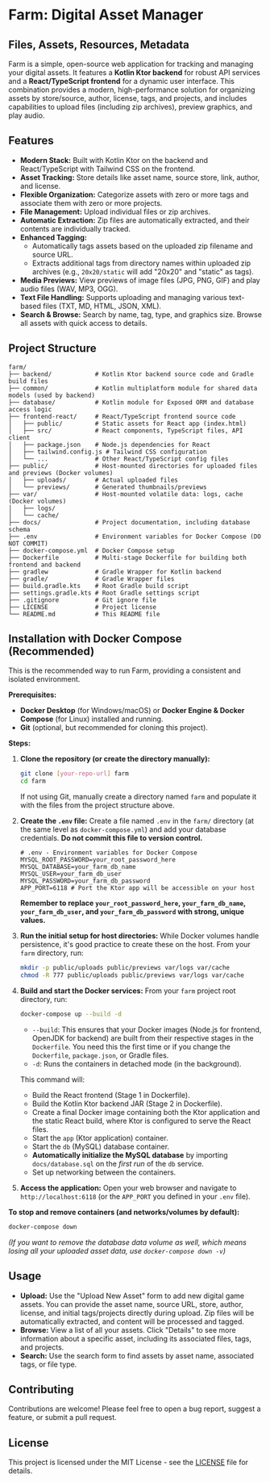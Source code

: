 # Farm: Digital Asset Manager

## Files, Assets, Resources, Metadata

Farm is a simple, open-source web application for tracking and managing your digital assets. It features a **Kotlin Ktor backend** for robust API services and a **React/TypeScript frontend** for a dynamic user interface. This combination provides a modern, high-performance solution for organizing assets by store/source, author, license, tags, and projects, and includes capabilities to upload files (including zip archives), preview graphics, and play audio.

## Features

* **Modern Stack:** Built with Kotlin Ktor on the backend and React/TypeScript with Tailwind CSS on the frontend.
* **Asset Tracking:** Store details like asset name, source store, link, author, and license.
* **Flexible Organization:** Categorize assets with zero or more tags and associate them with zero or more projects.
* **File Management:** Upload individual files or zip archives.
* **Automatic Extraction:** Zip files are automatically extracted, and their contents are individually tracked.
* **Enhanced Tagging:**
    * Automatically tags assets based on the uploaded zip filename and source URL.
    * Extracts additional tags from directory names within uploaded zip archives (e.g., `20x20/static` will add "20x20" and "static" as tags).
* **Media Previews:** View previews of image files (JPG, PNG, GIF) and play audio files (WAV, MP3, OGG).
* **Text File Handling:** Supports uploading and managing various text-based files (TXT, MD, HTML, JSON, XML).
* **Search & Browse:** Search by name, tag, type, and graphics size. Browse all assets with quick access to details.

## Project Structure

```
farm/
├── backend/            # Kotlin Ktor backend source code and Gradle build files
├── common/             # Kotlin multiplatform module for shared data models (used by backend)
├── database/           # Kotlin module for Exposed ORM and database access logic
├── frontend-react/     # React/TypeScript frontend source code
│   ├── public/         # Static assets for React app (index.html)
│   ├── src/            # React components, TypeScript files, API client
│   ├── package.json    # Node.js dependencies for React
│   ├── tailwind.config.js # Tailwind CSS configuration
│   └── ...             # Other React/TypeScript config files
├── public/             # Host-mounted directories for uploaded files and previews (Docker volumes)
│   ├── uploads/        # Actual uploaded files
│   └── previews/       # Generated thumbnails/previews
├── var/                # Host-mounted volatile data: logs, cache (Docker volumes)
│   ├── logs/
│   └── cache/
├── docs/               # Project documentation, including database schema
├── .env                # Environment variables for Docker Compose (DO NOT COMMIT)
├── docker-compose.yml  # Docker Compose setup
├── Dockerfile          # Multi-stage Dockerfile for building both frontend and backend
├── gradlew             # Gradle Wrapper for Kotlin backend
├── gradle/             # Gradle Wrapper files
├── build.gradle.kts    # Root Gradle build script
├── settings.gradle.kts # Root Gradle settings script
├── .gitignore          # Git ignore file
├── LICENSE             # Project license
└── README.md           # This README file
```

## Installation with Docker Compose (Recommended)

This is the recommended way to run Farm, providing a consistent and isolated environment.

**Prerequisites:**

* **Docker Desktop** (for Windows/macOS) or **Docker Engine & Docker Compose** (for Linux) installed and running.
* **Git** (optional, but recommended for cloning this project).

**Steps:**

1.  **Clone the repository (or create the directory manually):**
    ```bash
    git clone [your-repo-url] farm
    cd farm
    ```
    If not using Git, manually create a directory named `farm` and populate it with the files from the project structure above.

2.  **Create the `.env` file:**
    Create a file named `.env` in the `farm/` directory (at the same level as `docker-compose.yml`) and add your database credentials. **Do not commit this file to version control.**

    ```dotenv
    # .env - Environment variables for Docker Compose
    MYSQL_ROOT_PASSWORD=your_root_password_here
    MYSQL_DATABASE=your_farm_db_name
    MYSQL_USER=your_farm_db_user
    MYSQL_PASSWORD=your_farm_db_password
    APP_PORT=6118 # Port the Ktor app will be accessible on your host
    ```
    **Remember to replace `your_root_password_here`, `your_farm_db_name`, `your_farm_db_user`, and `your_farm_db_password` with strong, unique values.**

3.  **Run the initial setup for host directories:**
    While Docker volumes handle persistence, it's good practice to create these on the host. From your `farm` directory, run:
    ```bash
    mkdir -p public/uploads public/previews var/logs var/cache
    chmod -R 777 public/uploads public/previews var/logs var/cache
    ```

4.  **Build and start the Docker services:**
    From your `farm` project root directory, run:
    ```bash
    docker-compose up --build -d
    ```
    * `--build`: This ensures that your Docker images (Node.js for frontend, OpenJDK for backend) are built from their respective stages in the `Dockerfile`. You need this the first time or if you change the `Dockerfile`, `package.json`, or Gradle files.
    * `-d`: Runs the containers in detached mode (in the background).

    This command will:
    * Build the React frontend (Stage 1 in Dockerfile).
    * Build the Kotlin Ktor backend JAR (Stage 2 in Dockerfile).
    * Create a final Docker image containing both the Ktor application and the static React build, where Ktor is configured to serve the React files.
    * Start the `app` (Ktor application) container.
    * Start the `db` (MySQL) database container.
    * **Automatically initialize the MySQL database** by importing `docs/database.sql` on the *first run* of the `db` service.
    * Set up networking between the containers.

5.  **Access the application:**
    Open your web browser and navigate to `http://localhost:6118` (or the `APP_PORT` you defined in your `.env` file).

**To stop and remove containers (and networks/volumes by default):**

```bash
docker-compose down
```

*(If you want to remove the database data volume as well, which means losing all your uploaded asset data, use `docker-compose down -v`)*

## Usage

* **Upload:** Use the "Upload New Asset" form to add new digital game assets. You can provide the asset name, source URL, store, author, license, and initial tags/projects directly during upload. Zip files will be automatically extracted, and content will be processed and tagged.
* **Browse:** View a list of all your assets. Click "Details" to see more information about a specific asset, including its associated files, tags, and projects.
* **Search:** Use the search form to find assets by asset name, associated tags, or file type.

## Contributing

Contributions are welcome! Please feel free to open a bug report, suggest a feature, or submit a pull request.

## License

This project is licensed under the MIT License - see the [LICENSE](LICENSE) file for details.
